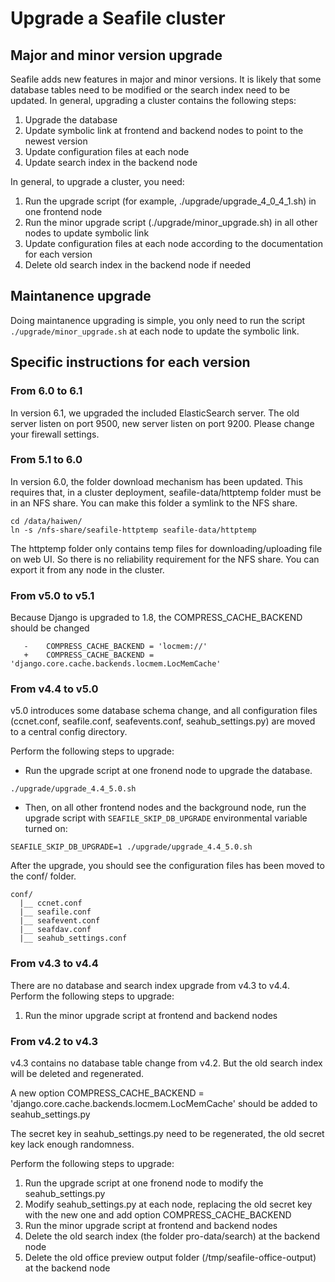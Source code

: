 # Upgrade a Seafile cluster

## Major and minor version upgrade

Seafile adds new features in major and minor versions. It is likely that some database tables need to be modified or the search index need to be updated. In general, upgrading a cluster contains the following steps:

1. Upgrade the database
2. Update symbolic link at frontend and backend nodes to point to the newest version
3. Update configuration files at each node
4. Update search index in the backend node

In general, to upgrade a cluster, you need:

1. Run the upgrade script (for example, ./upgrade/upgrade_4_0_4_1.sh) in one frontend node
2. Run the minor upgrade script (./upgrade/minor_upgrade.sh) in all other nodes to update symbolic link
3. Update configuration files at each node according to the documentation for each version
4. Delete old search index in the backend node if needed

## Maintanence upgrade

Doing maintanence upgrading is simple, you only need to run the script `./upgrade/minor_upgrade.sh` at each node to update the symbolic link.

## Specific instructions for each version

### From 6.0 to 6.1

In version 6.1, we upgraded the included ElasticSearch server. The old server listen on port 9500, new server listen on port 9200. Please change your firewall settings.


### From 5.1 to 6.0

In version 6.0, the folder download mechanism has been updated. This requires that, in a cluster deployment, seafile-data/httptemp folder must be in an NFS share. You can make this folder a symlink to the NFS share.

```
cd /data/haiwen/
ln -s /nfs-share/seafile-httptemp seafile-data/httptemp
```

The httptemp folder only contains temp files for downloading/uploading file on web UI. So there is no reliability requirement for the NFS share. You can export it from any node in the cluster.


### From v5.0 to v5.1

Because Django is upgraded to 1.8, the COMPRESS_CACHE_BACKEND should be changed

```
   -    COMPRESS_CACHE_BACKEND = 'locmem://'
   +    COMPRESS_CACHE_BACKEND = 'django.core.cache.backends.locmem.LocMemCache'
```

### From v4.4 to v5.0

v5.0 introduces some database schema change, and all configuration files (ccnet.conf, seafile.conf, seafevents.conf, seahub_settings.py) are moved to a central config directory.

Perform the following steps to upgrade:

- Run the upgrade script at one fronend node to upgrade the database.
```
./upgrade/upgrade_4.4_5.0.sh
```
- Then, on all other frontend nodes and the background node, run the upgrade script with `SEAFILE_SKIP_DB_UPGRADE` environmental variable turned on:
```
SEAFILE_SKIP_DB_UPGRADE=1 ./upgrade/upgrade_4.4_5.0.sh
```

After the upgrade, you should see the configuration files has been moved to the conf/ folder.

```
conf/
  |__ ccnet.conf
  |__ seafile.conf
  |__ seafevent.conf
  |__ seafdav.conf
  |__ seahub_settings.conf
```


### From v4.3 to v4.4

There are no database and search index upgrade from v4.3 to v4.4. Perform the following steps to upgrade:

1. Run the minor upgrade script at frontend and backend nodes

### From v4.2 to v4.3

v4.3 contains no database table change from v4.2. But the old search index will be deleted and regenerated.

A new option COMPRESS_CACHE_BACKEND = 'django.core.cache.backends.locmem.LocMemCache' should be added to seahub_settings.py

The secret key in seahub_settings.py need to be regenerated, the old secret key lack enough randomness.

Perform the following steps to upgrade:

1. Run the upgrade script at one fronend node to modify the seahub_settings.py
2. Modify seahub_settings.py at each node, replacing the old secret key with the new one and add option COMPRESS_CACHE_BACKEND
3. Run the minor upgrade script at frontend and backend nodes
4. Delete the old search index (the folder pro-data/search) at the backend node
5. Delete the old office preview output folder (/tmp/seafile-office-output) at the backend node
